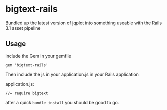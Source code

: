 # bigtext-rails

Bundled up the latest version of jqplot into something useable with the Rails 3.1 asset pipeline

## Usage

include the Gem in your gemfile

    gem 'bigtext-rails'

Then include the js in your application.js in your Rails application

application.js:

    //= require bigtext

after a quick `bundle install` you should be good to go.

